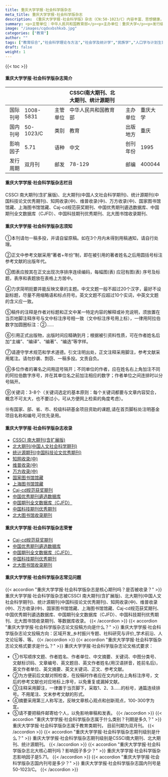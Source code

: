 ```yaml
---
title: 重庆大学学报·社会科学版杂志
meta_title: 重庆大学学报·社会科学版杂志
description: 《重庆大学学报·社会科学版》杂志（CN:50-1023/C）内容丰富、思想健康，1995年创刊，目前以双月刊形式发行，刊物对外积极扩大宣传，致力于提高杂志质量与影响。该杂志始终秉持着文理综合、学科交叉渗透的办刊宗旨，致力于聚焦国家和地区政治、经济、文化、教育等领域的热点问题，推动社会科学研究的深入发展。 杂志拥有一支由知名学者和专家组成的编辑团队，他们凭借深厚的学术背景和丰富的实践经验，确保了杂志的学术水平和学术质量。同时，杂志还积极与国内外学术机构和研究人员建立广泛的合作关系，通过国际交流与合作，引进先进的学术理念和研究方法，提升杂志的学术水平和国际影响力。 《重庆大学学报·社会科学版》主要栏目包括区域开发、经济研究、管理论坛、法学研究、社会与公共管理、教育研究等，内容涵盖了广泛的学科领域，如经济学、管理学、法学、社会学等。杂志注重理论与实践的结合，鼓励研究者以问题为导向，进行专题研究，形成了一系列具有深度和创新性的学术成果。总之，杂志以其独特的办刊宗旨、优秀的编辑团队和丰富的学术资源，成为社会科学领域的重要学术期刊之一，为国内外学者提供了一个高水平的学术交流平台，为推动社会科学研究的深入发展做出了重要贡献。
summary: <p>主管单位：中华人民共和国教育部</p><p>主办单位：重庆大学</p><p>发行级别：CSSCI南大期刊、北大期刊、统计源期刊</p><p>发行周期：双月刊</p>
image: "/images/cqdxxbshkxb.jpg"
categories: ["教育"]
author: ""
tags: ["教育综合","社会科学理论与方法","社会学及统计学","民族学","人口学与计划生育","人才学与劳动科学","教育理论与教育管理","学前教育","初等教育","中等教育","高等教育","职业教育","成人教育与特殊教育","体育",]
draft: false
weight: 1
---
```


{{< toc >}}

#### 重庆大学学报·社会科学版杂志简介
|               |                               |               | CSSCI南大期刊、北大期刊、统计源期刊        |               |                           |
| ------------: | :---------------------------- | ------------: | :---------------------------- | ------------: | :------------------------ |
| 国际刊号      | 1008-5831   | 主管单位      | 中华人民共和国教育部     | 主办单位      | 重庆大学     |
| 国内刊号      | 50-1023/C        | 类别          | 教育       | 出版地方      | 重庆           |
| 影响因子      | 5.71        | 语种          | 中文             | 创刊年份      | 1995    |
| 发行周期      | 双月刊    | 邮发          | 78-129              | 邮编          | 400044      |

#### 重庆大学学报·社会科学版杂志栏目
<span>CSSCI 南大期刊(含扩展版)</span>、<span>北大期刊(中国人文社会科学期刊)</span>、<span>统计源期刊(中国科技论文优秀期刊)</span>、<span>知网收录(中)</span>、<span>维普收录(中)</span>、<span>万方收录(中)</span>、<span>国家图书馆馆藏</span>、<span>上海图书馆馆藏</span>、<span>Caj-cd规范获奖期刊</span>、<span>中国优秀期刊遴选数据库</span>、<span>中国期刊全文数据库（CJFD）</span>、<span>中国科技期刊优秀期刊</span>、<span>北大图书馆收录期刊</span>、

#### 重庆大学学报·社会科学版杂志须知
<p><p>
	①本刊请勿一稿多投，并请自留原稿。如在3个月内未得到用稿通知，请自行处理。
</p><p>
	②正文中参考文献采用“著者+年份”制，即在被引用的著者姓名之后用圆括号标注参考文献的出版年代。
</p><p>
	③图表应按其在正文出现次序排序连续编码，每幅图(表) 应冠有图(表) 序号及标题，表序和表题放在表格上方居中。
</p><p>
	④力求简明扼要并能反映文章的主题。中文文题一般不超过20个汉字，最好不设副标题，尽量不用缩略语和标点符号。英文文题不应超过10个实词，中英文文题的含义应一致。
</p><p>
	⑤稿件的注释是作者对标题和正文中某一特定内容的解释或补充说明，须放置在当页地脚注释序号与文中标注序号相一致（文中标注序号用上标），一律用阿拉伯数字加圆圈标注：②……
</p><p>
	⑥引用正式出版物，出版时间应精确到月；根据被引资料性质，可在作者姓名后加“主编”、“编译”、“编著”、“编选”等字样。
</p><p>
	⑦请遵守学术规范和学术道德。引文注明出处，正文注释采用脚注，参考文献采用尾注。请勿抄袭、剽窃、一稿多投。文责自负。
</p><p>
	⑧多位作者的署名之间用逗号隔开；不同单位的作者，应在姓名右上角加注不同的阿拉伯数字序号，并在其单位名之前加注相应的数字；作者单位之间连排时以分号隔开。
</p><p>
	⑨关键词：3-8个（关键词选定的基本原则：每个关键词都要与文章内容契合，概念不可太大，也不要过小，可从方便网上检索的角度考虑）。
</p><p>
	⑩有国家、部、省、市、校级科研基金项目资助的课题,请在首页脚标处注明基金项目名称和编号,可优先录用。
</p></p>


#### 重庆大学学报·社会科学版杂志收录
<ul>
    <li class="inline-block">
        <a class="bg-theme-light hover:bg-primary dark:bg-darkmode-theme-light dark:hover:bg-darkmode-primary dark:hover:text-dark m-1 block rounded px-3 py-1 hover:text-white" href="#重庆大学学报·社会科学版杂志收录">
        CSSCI 南大期刊(含扩展版)
        </a>
    </li>
    <li class="inline-block">
        <a class="bg-theme-light hover:bg-primary dark:bg-darkmode-theme-light dark:hover:bg-darkmode-primary dark:hover:text-dark m-1 block rounded px-3 py-1 hover:text-white" href="#重庆大学学报·社会科学版杂志收录">
        北大期刊(中国人文社会科学期刊)
        </a>
    </li>
    <li class="inline-block">
        <a class="bg-theme-light hover:bg-primary dark:bg-darkmode-theme-light dark:hover:bg-darkmode-primary dark:hover:text-dark m-1 block rounded px-3 py-1 hover:text-white" href="#重庆大学学报·社会科学版杂志收录">
        统计源期刊(中国科技论文优秀期刊)
        </a>
    </li>
    <li class="inline-block">
        <a class="bg-theme-light hover:bg-primary dark:bg-darkmode-theme-light dark:hover:bg-darkmode-primary dark:hover:text-dark m-1 block rounded px-3 py-1 hover:text-white" href="#重庆大学学报·社会科学版杂志收录">
        知网收录(中)
        </a>
    </li>
    <li class="inline-block">
        <a class="bg-theme-light hover:bg-primary dark:bg-darkmode-theme-light dark:hover:bg-darkmode-primary dark:hover:text-dark m-1 block rounded px-3 py-1 hover:text-white" href="#重庆大学学报·社会科学版杂志收录">
        维普收录(中)
        </a>
    </li>
    <li class="inline-block">
        <a class="bg-theme-light hover:bg-primary dark:bg-darkmode-theme-light dark:hover:bg-darkmode-primary dark:hover:text-dark m-1 block rounded px-3 py-1 hover:text-white" href="#重庆大学学报·社会科学版杂志收录">
        万方收录(中)
        </a>
    </li>
    <li class="inline-block">
        <a class="bg-theme-light hover:bg-primary dark:bg-darkmode-theme-light dark:hover:bg-darkmode-primary dark:hover:text-dark m-1 block rounded px-3 py-1 hover:text-white" href="#重庆大学学报·社会科学版杂志收录">
        国家图书馆馆藏
        </a>
    </li>
    <li class="inline-block">
        <a class="bg-theme-light hover:bg-primary dark:bg-darkmode-theme-light dark:hover:bg-darkmode-primary dark:hover:text-dark m-1 block rounded px-3 py-1 hover:text-white" href="#重庆大学学报·社会科学版杂志收录">
        上海图书馆馆藏
        </a>
    </li>
    <li class="inline-block">
        <a class="bg-theme-light hover:bg-primary dark:bg-darkmode-theme-light dark:hover:bg-darkmode-primary dark:hover:text-dark m-1 block rounded px-3 py-1 hover:text-white" href="#重庆大学学报·社会科学版杂志收录">
        Caj-cd规范获奖期刊
        </a>
    </li>
    <li class="inline-block">
        <a class="bg-theme-light hover:bg-primary dark:bg-darkmode-theme-light dark:hover:bg-darkmode-primary dark:hover:text-dark m-1 block rounded px-3 py-1 hover:text-white" href="#重庆大学学报·社会科学版杂志收录">
        中国优秀期刊遴选数据库
        </a>
    </li>
    <li class="inline-block">
        <a class="bg-theme-light hover:bg-primary dark:bg-darkmode-theme-light dark:hover:bg-darkmode-primary dark:hover:text-dark m-1 block rounded px-3 py-1 hover:text-white" href="#重庆大学学报·社会科学版杂志收录">
        中国期刊全文数据库（CJFD）
        </a>
    </li>
    <li class="inline-block">
        <a class="bg-theme-light hover:bg-primary dark:bg-darkmode-theme-light dark:hover:bg-darkmode-primary dark:hover:text-dark m-1 block rounded px-3 py-1 hover:text-white" href="#重庆大学学报·社会科学版杂志收录">
        中国科技期刊优秀期刊
        </a>
    </li>
    <li class="inline-block">
        <a class="bg-theme-light hover:bg-primary dark:bg-darkmode-theme-light dark:hover:bg-darkmode-primary dark:hover:text-dark m-1 block rounded px-3 py-1 hover:text-white" href="#重庆大学学报·社会科学版杂志收录">
        北大图书馆收录期刊
        </a>
    </li>
</ul>



#### 重庆大学学报·社会科学版杂志荣誉
<ul>
    <li class="inline-block">
        <a class="bg-theme-light hover:bg-primary dark:bg-darkmode-theme-light dark:hover:bg-darkmode-primary dark:hover:text-dark m-1 block rounded px-3 py-1 hover:text-white" href="#重庆大学学报·社会科学版杂志荣誉">
        Caj-cd规范获奖期刊
        </a>
    </li>
    <li class="inline-block">
        <a class="bg-theme-light hover:bg-primary dark:bg-darkmode-theme-light dark:hover:bg-darkmode-primary dark:hover:text-dark m-1 block rounded px-3 py-1 hover:text-white" href="#重庆大学学报·社会科学版杂志荣誉">
        中国优秀期刊遴选数据库
        </a>
    </li>
    <li class="inline-block">
        <a class="bg-theme-light hover:bg-primary dark:bg-darkmode-theme-light dark:hover:bg-darkmode-primary dark:hover:text-dark m-1 block rounded px-3 py-1 hover:text-white" href="#重庆大学学报·社会科学版杂志荣誉">
        中国期刊全文数据库（CJFD）
        </a>
    </li>
    <li class="inline-block">
        <a class="bg-theme-light hover:bg-primary dark:bg-darkmode-theme-light dark:hover:bg-darkmode-primary dark:hover:text-dark m-1 block rounded px-3 py-1 hover:text-white" href="#重庆大学学报·社会科学版杂志荣誉">
        中国科技期刊优秀期刊
        </a>
    </li>
    <li class="inline-block">
        <a class="bg-theme-light hover:bg-primary dark:bg-darkmode-theme-light dark:hover:bg-darkmode-primary dark:hover:text-dark m-1 block rounded px-3 py-1 hover:text-white" href="#重庆大学学报·社会科学版杂志荣誉">
        北大图书馆收录期刊
        </a>
    </li>
</ul>












#### 重庆大学学报·社会科学版杂志常见问题
{{< accordion "重庆大学学报·社会科学版杂志是核心期刊吗？是否被收录？" >}}
重庆大学学报·社会科学版杂志被CSSCI 南大期刊(含扩展版)、北大期刊(中国人文社会科学期刊)、统计源期刊(中国科技论文优秀期刊)、知网收录(中)、维普收录(中)、万方收录(中)、国家图书馆馆藏、上海图书馆馆藏、Caj-cd规范获奖期刊、中国优秀期刊遴选数据库、中国期刊全文数据库（CJFD）、中国科技期刊优秀期刊、北大图书馆收录期刊、等数据库收录。
{{< /accordion >}}
{{< accordion "重庆大学学报·社会科学版杂志论文投稿方向是什么？" >}}
重庆大学学报·社会科学版杂志论文投稿方向：区域开发_乡村振兴专题、社科研究与评价_学术前沿、人文论坛等、等。
{{< /accordion >}}
{{< accordion "重庆大学学报·社会科学版杂志论文格式要求是什么？" >}}
重庆大学学报·社会科学版杂志论文格式要求：
- ①书写顺序文题、作者姓名、作者单位、中文摘要、关键词、中图分类号、文献标识码、文章编号、英文题目、英文作者姓名(用汉语拼音，姓前名后)，英文作者单位、英文摘要、英文关键词、正文、参考文献。
- ②为方便前后文献对照检查，在投稿时作者应在文内的右上角标注序号，文后的参考文献也对应地标上序号，以免重复或漏掉文献。
- ③注释采用脚注，一律置于当页脚下，采取1、2、3……的标号，通篇连续排号。不用尾注、文末参考文献的形式。
- ④摘要采用第三人称写法，反映文章核心观点和创新观点，100-300字为宜。
- ⑤请不要把稿件邮寄给个人，以免影响审稿和发表。
{{< /accordion >}}
{{< accordion "重庆大学学报·社会科学版杂志属于什么类别？刊期是多久？" >}}
重庆大学学报·社会科学版杂志属于教育类期刊， 目前刊期为双月刊。
{{< /accordion >}}
{{< accordion "重庆大学学报·社会科学版杂志期刊级别是什么？" >}}
重庆大学学报·社会科学版杂志期刊级别是CSSCI南大期刊、北大期刊、统计源期刊。
{{< /accordion >}}
{{< accordion "重庆大学学报·社会科学版杂志北大核心期刊吗？影响因子多少？" >}}
重庆大学学报·社会科学版杂志影响因子是5.71。
{{< /accordion >}}
{{< accordion "重庆大学学报·社会科学版杂志国内刊号是多少？" >}}
重庆大学学报·社会科学版杂志国内刊号是50-1023/C。
{{< /accordion >}}